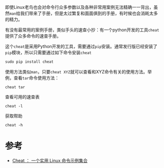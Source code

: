 即使Linux老鸟也会对命令行众多参数以及各种非常用案例无法精确一一背出，虽然`man`给我们带来了手册，但是太过繁复和面面俱到的手册，有时候也会消耗太多的精力。

有没有最常用的案例手册，类似手头的速查小抄：有一个python开发的工具`cheat`提供了众多命令的速查手册。

这个`cheat`是采用Python开发的工具，需要通过`pip`安装。通常发行版已经安装了`pip`模块，所以只需要通过如下命令安装`cheat`

```python
sudo pip install cheat
```

使用方法类似`man`，只要`cheat XYZ`就可以查看和XYZ命令有关的使用方法。举例，查看`tar`命令使用方法：

```
cheat tar
```

查看可用的速查表

```
cheat -l
```

获取帮助

```
cheat -h
```

# 参考

* [Cheat ： 一个实用 Linux 命令示例集合](https://linux.cn/article-9193-1.html)